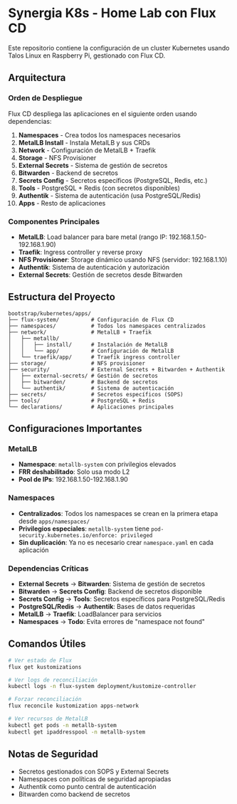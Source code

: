 # Synergia K8s - Home Lab con Flux CD

Este repositorio contiene la configuración de un cluster Kubernetes usando Talos Linux en Raspberry Pi, gestionado con Flux CD.

## Arquitectura

### Orden de Despliegue

Flux CD despliega las aplicaciones en el siguiente orden usando dependencias:

1. **Namespaces** - Crea todos los namespaces necesarios
2. **MetalLB Install** - Instala MetalLB y sus CRDs
3. **Network** - Configuración de MetalLB + Traefik
4. **Storage** - NFS Provisioner
5. **External Secrets** - Sistema de gestión de secretos
6. **Bitwarden** - Backend de secretos
7. **Secrets Config** - Secretos específicos (PostgreSQL, Redis, etc.)
8. **Tools** - PostgreSQL + Redis (con secretos disponibles)
9. **Authentik** - Sistema de autenticación (usa PostgreSQL/Redis)
10. **Apps** - Resto de aplicaciones

### Componentes Principales

- **MetalLB**: Load balancer para bare metal (rango IP: 192.168.1.50-192.168.1.90)
- **Traefik**: Ingress controller y reverse proxy
- **NFS Provisioner**: Storage dinámico usando NFS (servidor: 192.168.1.10)
- **Authentik**: Sistema de autenticación y autorización
- **External Secrets**: Gestión de secretos desde Bitwarden

## Estructura del Proyecto

```
bootstrap/kubernetes/apps/
├── flux-system/          # Configuración de Flux CD
├── namespaces/           # Todos los namespaces centralizados
├── network/              # MetalLB + Traefik
│   ├── metallb/
│   │   ├── install/      # Instalación de MetalLB
│   │   └── app/          # Configuración de MetalLB
│   └── traefik/app/      # Traefik ingress controller
├── storage/              # NFS provisioner
├── security/             # External Secrets + Bitwarden + Authentik
│   ├── external-secrets/ # Gestión de secretos
│   ├── bitwarden/        # Backend de secretos
│   └── authentik/        # Sistema de autenticación
├── secrets/              # Secretos específicos (SOPS)
├── tools/                # PostgreSQL + Redis
└── declarations/         # Aplicaciones principales
```

## Configuraciones Importantes

### MetalLB
- **Namespace**: `metallb-system` con privilegios elevados
- **FRR deshabilitado**: Solo usa modo L2
- **Pool de IPs**: 192.168.1.50-192.168.1.90

### Namespaces
- **Centralizados**: Todos los namespaces se crean en la primera etapa desde `apps/namespaces/`
- **Privilegios especiales**: `metallb-system` tiene `pod-security.kubernetes.io/enforce: privileged`
- **Sin duplicación**: Ya no es necesario crear `namespace.yaml` en cada aplicación

### Dependencias Críticas
- **External Secrets** → **Bitwarden**: Sistema de gestión de secretos
- **Bitwarden** → **Secrets Config**: Backend de secretos disponible
- **Secrets Config** → **Tools**: Secretos específicos para PostgreSQL/Redis
- **PostgreSQL/Redis** → **Authentik**: Bases de datos requeridas
- **MetalLB** → **Traefik**: LoadBalancer para servicios
- **Namespaces** → **Todo**: Evita errores de "namespace not found"

## Comandos Útiles

```bash
# Ver estado de Flux
flux get kustomizations

# Ver logs de reconciliación
kubectl logs -n flux-system deployment/kustomize-controller

# Forzar reconciliación
flux reconcile kustomization apps-network

# Ver recursos de MetalLB
kubectl get pods -n metallb-system
kubectl get ipaddresspool -n metallb-system
```

## Notas de Seguridad

- Secretos gestionados con SOPS y External Secrets
- Namespaces con políticas de seguridad apropiadas
- Authentik como punto central de autenticación
- Bitwarden como backend de secretos